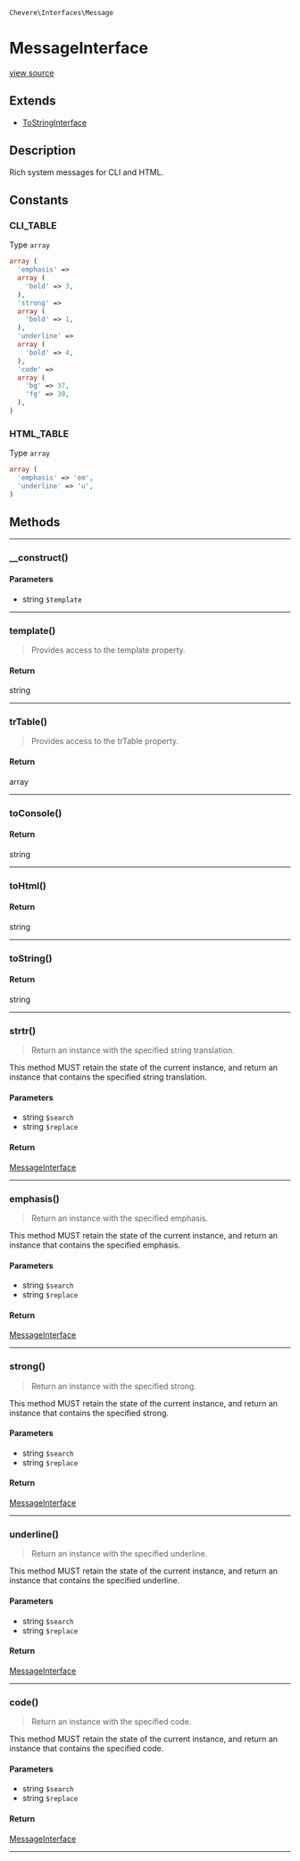 `Chevere\Interfaces\Message`

# MessageInterface

[view source](https://github.com/chevere/chevere/blob/master/interfaces/Message/MessageInterface.php)

## Extends

- [ToStringInterface]()

## Description

Rich system messages for CLI and HTML.

## Constants

### CLI_TABLE

Type `array`

```php
array (
  'emphasis' => 
  array (
    'bold' => 3,
  ),
  'strong' => 
  array (
    'bold' => 1,
  ),
  'underline' => 
  array (
    'bold' => 4,
  ),
  'code' => 
  array (
    'bg' => 37,
    'fg' => 30,
  ),
)
```

### HTML_TABLE

Type `array`

```php
array (
  'emphasis' => 'em',
  'underline' => 'u',
)
```


## Methods

---

### __construct()

#### Parameters

- string `$template`

---

### template()

> Provides access to the template property.

#### Return

string

---

### trTable()

> Provides access to the trTable property.

#### Return

array

---

### toConsole()

#### Return

string

---

### toHtml()

#### Return

string

---

### toString()

#### Return

string

---

### strtr()

> Return an instance with the specified string translation.

This method MUST retain the state of the current instance, and return
an instance that contains the specified string translation.

#### Parameters

- string `$search`
- string `$replace`

#### Return

[MessageInterface](./references/Chevere/Interfaces/Message/MessageInterface.md)

---

### emphasis()

> Return an instance with the specified emphasis.

This method MUST retain the state of the current instance, and return
an instance that contains the specified emphasis.

#### Parameters

- string `$search`
- string `$replace`

#### Return

[MessageInterface](./references/Chevere/Interfaces/Message/MessageInterface.md)

---

### strong()

> Return an instance with the specified strong.

This method MUST retain the state of the current instance, and return
an instance that contains the specified strong.

#### Parameters

- string `$search`
- string `$replace`

#### Return

[MessageInterface](./references/Chevere/Interfaces/Message/MessageInterface.md)

---

### underline()

> Return an instance with the specified underline.

This method MUST retain the state of the current instance, and return
an instance that contains the specified underline.

#### Parameters

- string `$search`
- string `$replace`

#### Return

[MessageInterface](./references/Chevere/Interfaces/Message/MessageInterface.md)

---

### code()

> Return an instance with the specified code.

This method MUST retain the state of the current instance, and return
an instance that contains the specified code.

#### Parameters

- string `$search`
- string `$replace`

#### Return

[MessageInterface](./references/Chevere/Interfaces/Message/MessageInterface.md)

---

